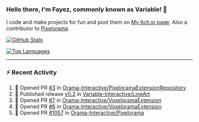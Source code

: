 ### Hello there, I'm Fayez, commonly known as Variable! 👋
I code and make projects for fun and post them on [My Itch.io page](https://variable-industries.itch.io/). Also a contributor to [Pixelorama](https://github.com/Orama-Interactive/Pixelorama).

[![GitHub Stats](https://github-readme-stats.vercel.app/api/?username=Variable-ind&show_icons=true&theme=merko)](https://github.com/anuraghazra/github-readme-stats)

[![Top Languages](https://github-readme-stats.vercel.app/api/top-langs/?username=Variable-ind&layout=compact&theme=merko)](https://github.com/anuraghazra/github-readme-stats)

---

### :zap: Recent Activity

<!--START_SECTION:activity-->
1. 💪 Opened PR [#3](https://github.com/Orama-Interactive/PixeloramaExtensionRepository/pull/3) in [Orama-Interactive/PixeloramaExtensionRepository](https://github.com/Orama-Interactive/PixeloramaExtensionRepository)
2. 🚀 Published release [v0.2](https://github.com/Variable-Interactive/LineArt/releases/tag/v0.2) in [Variable-Interactive/LineArt](https://github.com/Variable-Interactive/LineArt)
3. 💪 Opened PR [#7](https://github.com/Orama-Interactive/VoxeloramaExtension/pull/7) in [Orama-Interactive/VoxeloramaExtension](https://github.com/Orama-Interactive/VoxeloramaExtension)
4. 💪 Opened PR [#6](https://github.com/Orama-Interactive/VoxeloramaExtension/pull/6) in [Orama-Interactive/VoxeloramaExtension](https://github.com/Orama-Interactive/VoxeloramaExtension)
5. 💪 Opened PR [#1057](https://github.com/Orama-Interactive/Pixelorama/pull/1057) in [Orama-Interactive/Pixelorama](https://github.com/Orama-Interactive/Pixelorama)
<!--END_SECTION:activity-->

<!--
**Variable-ind/Variable-ind** is a ✨ _special_ ✨ repository because its `README.md` (this file) appears on your GitHub profile.

Here are some ideas to get you started:
- 🌱 I’m currently studying at ...
- 🔭 I’m currently working on ...
- 👯 I’m looking to collaborate on ...
- 🤔 I’m looking for help with ...
- 💬 Ask me about ...
- 📫 How to reach me: ...
- ⚡ Fun fact: ...
-->
